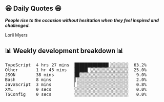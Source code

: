 ## 😄 Daily Quotes 😄

_**People rise to the occasion without hesitation when they feel inspired and challenged.**_

Lorii Myers



## 📊 Weekly development breakdown 📊

<pre>TypeScript  4 hrs 27 mins  █████████████▎░░░░░░░  63.2%
Other       1 hr 45 mins   █████▏░░░░░░░░░░░░░░░  25.0%
JSON        38 mins        █▉░░░░░░░░░░░░░░░░░░░   9.0%
Bash        8 mins         ▍░░░░░░░░░░░░░░░░░░░░   2.0%
JavaScript  3 mins         ▏░░░░░░░░░░░░░░░░░░░░   0.8%
XML         0 secs         ░░░░░░░░░░░░░░░░░░░░░   0.0%
TSConfig    0 secs         ░░░░░░░░░░░░░░░░░░░░░   0.0%</pre>
